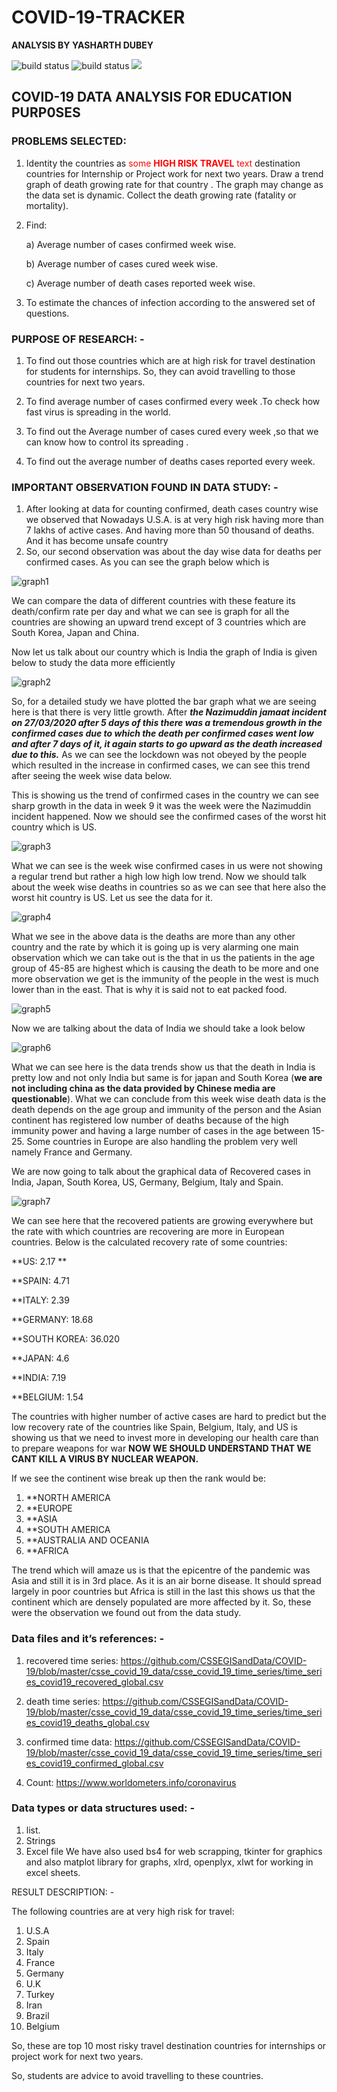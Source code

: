 # COVID-19-TRACKER
**ANALYSIS BY YASHARTH DUBEY**

<img
src = "https://img.shields.io/badge/license-MIT-brightgreen" alt = "build status">
<img
src="https://img.shields.io/travis/soroushchehresa/awesome-coronavirus" alt="build status"> [<img src="https://img.shields.io/badge/sponsors-become%20a%20sponsor-blueviolet">](#donation-and-sponsoring)

## COVID-19 DATA ANALYSIS FOR EDUCATION PURP0SES
### PROBLEMS SELECTED:

1.	Identity the countries as <span style="color:red">some **HIGH RISK TRAVEL** text</span> destination countries for Internship or Project work for next two years.
Draw a trend graph of death growing rate for that country . The graph may
change as the data set is dynamic. Collect the death growing rate (fatality
or mortality).

2.	Find:
 
       a)	Average number of cases confirmed week wise.
 
       b)	Average number of cases cured week wise. 
 
       c)	Average number of death cases reported week wise.

3.  To estimate the chances of infection according to the answered set of questions.

 

### PURPOSE OF RESEARCH: -

1.	To find out those countries which are at high risk for travel destination for students for internships. So, they can avoid travelling to those countries for next two years.

2.	To find average number of cases confirmed every week .To check how fast virus is spreading in the world.

3.	To find out the Average number of cases cured every week ,so that we can know how to control  its  spreading .

4.	To find out the average number of deaths cases reported every week. 

### IMPORTANT OBSERVATION FOUND IN DATA STUDY: -

1.	After looking at data for counting confirmed, death cases country wise we observed that Nowadays U.S.A. is at very high risk having more than 7 lakhs of active cases. And having more than 50 thousand of deaths. And it has become unsafe country
2.	So, our second observation was about the day wise data for deaths per confirmed cases. As you can see the graph below which is 

![graph1](graph1.bmp)

We can compare the data of different countries with these feature its death/confirm rate per day and what we can see is graph for all the countries are showing an upward trend except of 3 countries which are South Korea, Japan and China.

Now let us talk about our country which is India the graph of India is given below to study the data more efficiently 

![graph2](graph2.bmp)

So, for a detailed study we have plotted the bar graph what we are seeing here is that there is very little growth. After ***the Nazimuddin jamaat incident on 27/03/2020 after 5 days of this there was a tremendous growth in the confirmed cases due to which the death per confirmed cases went low and after 7 days of it, it again starts to go upward as the death increased due to this.*** As we can see the lockdown was not obeyed by the people which resulted in the increase in confirmed cases, we can see this trend after seeing the week wise data below.
 
This is showing us the trend of confirmed cases in the country we can see sharp growth in the data in week 9 it was the week were the Nazimuddin incident happened. Now we should see the confirmed cases of the worst hit country which is US.
       
![graph3](graph3.bmp)

What we can see is the week wise confirmed cases in us were not showing a regular trend but rather a high low high low trend.
Now we should talk about the week wise deaths in countries so as we can see that here also the worst hit country is US. Let us see the data for it. 

![graph4](graph4.bmp)

What we see in the above data is the deaths are more than any other country and the rate by which it is going up is very alarming one main observation which we can take out is the that in us the patients in the age group of 45-85 are highest which is causing the death to be more and one more observation we get is the immunity of the people in the west is much lower than in the east. That is why it is said not to eat packed food.   

![graph5](graph5.bmp)

Now we are talking about the data of India we should take a look below 

![graph6](graph6.bmp)

What we can see here is the data trends show us that the death in India is pretty low and not only India but same is for japan and South Korea (**we are not including china as the data provided by Chinese media are questionable**). What we can conclude from this week wise death data is the death depends on the age group and immunity of the person and the Asian continent has registered low number of deaths because of the high immunity power and having a large number of cases in the age between 15-25. Some countries in Europe are also handling the problem very well namely France and Germany. 


We are now going to talk about the graphical data of Recovered cases in India, Japan, South Korea, US, Germany, Belgium, Italy and Spain.


![graph7](graph7.bmp)   
 

We can see here that the recovered patients are growing everywhere but the rate with which countries are recovering are more in European countries.
Below is the calculated recovery rate of some countries:

**US: 2.17 **

**SPAIN: 4.71

**ITALY: 2.39

**GERMANY: 18.68

**SOUTH KOREA: 36.020

**JAPAN: 4.6

**INDIA: 7.19

**BELGIUM: 1.54

The countries with higher number of active cases are hard to predict but the low recovery rate of the countries like Spain, Belgium, Italy, and US is showing us that we need to invest more in developing our health care than to prepare weapons for war **NOW WE SHOULD UNDERSTAND THAT WE CANT KILL A VIRUS BY NUCLEAR WEAPON.**

If we see the continent wise break up then the rank would be:
1. **NORTH AMERICA
2. **EUROPE
3. **ASIA
4. **SOUTH AMERICA
5. **AUSTRALIA AND OCEANIA 
6. **AFRICA 


The trend which will amaze us is that the epicentre of the pandemic was Asia and still it is in 3rd place. As it is an air borne disease. It should spread largely in poor countries but Africa is still in the last this shows us that the continent which are densely populated are more affected by it.
So, these were the observation we found out from the data study.
 

 


###  Data files and it’s references: -

1.	recovered time series: https://github.com/CSSEGISandData/COVID-19/blob/master/csse_covid_19_data/csse_covid_19_time_series/time_series_covid19_recovered_global.csv


2.	death time series: https://github.com/CSSEGISandData/COVID-19/blob/master/csse_covid_19_data/csse_covid_19_time_series/time_series_covid19_deaths_global.csv


3.	confirmed time data: https://github.com/CSSEGISandData/COVID-19/blob/master/csse_covid_19_data/csse_covid_19_time_series/time_series_covid19_confirmed_global.csv


4.	 Count: https://www.worldometers.info/coronavirus 

### Data types or data structures used: -

1.	list.
2.	Strings
3.	Excel file
We have also used bs4 for web scrapping, tkinter for graphics and also matplot library for graphs, xlrd, openplyx, xlwt for working in excel sheets.



RESULT DESCRIPTION: -

The following countries are at very high risk for travel:
1.	U.S.A
2.	Spain
3.	Italy
4.	France 
5.	Germany
6.	U.K
7.	Turkey
8.	Iran
9.	Brazil 
10.	Belgium

So, these are top 10 most risky travel destination countries for internships or project work for next two years.

So, students are advice to avoid travelling to these countries.  



